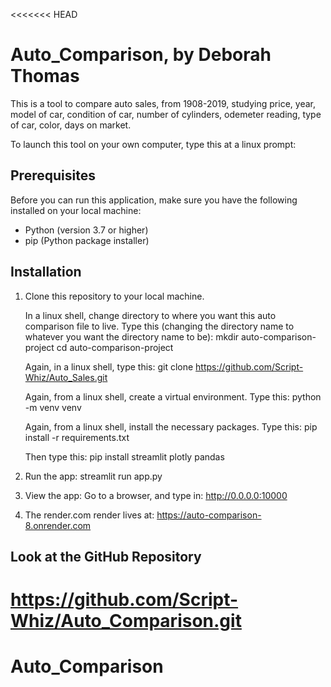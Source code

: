 <<<<<<< HEAD
# Auto_Comparison, by Deborah Thomas
This is a tool to compare auto sales, from 1908-2019, studying price, year, model of car, condition of car, number of cylinders, odemeter reading, type of car, color, days on market.

To launch this tool on your own computer, type this at a linux prompt:

## Prerequisites
Before you can run this application, make sure you have the following installed on your local machine:

- Python (version 3.7 or higher)
- pip (Python package installer)

## Installation
1. Clone this repository to your local machine.

   In a linux shell, change directory to where you want this auto comparison file to live.
   Type this (changing the directory name to whatever you want the directory name to be):
   mkdir auto-comparison-project
   cd auto-comparison-project

   Again, in a linux shell, type this:
   git clone https://github.com/Script-Whiz/Auto_Sales.git

   Again, from a linux shell, create a virtual environment. Type this:
   python -m venv venv

   Again, from a linux shell, install the necessary packages. Type this:
   pip install -r requirements.txt
  
   Then type this:
   pip install streamlit plotly pandas

2. Run the app:
   streamlit run app.py
   
   
3. View the app:
   Go to a browser, and type in:
   http://0.0.0.0:10000
 
4. The render.com render lives at:
   https://auto-comparison-8.onrender.com 

## Look at the GitHub Repository
   https://github.com/Script-Whiz/Auto_Comparison.git
=======
# Auto_Comparison

